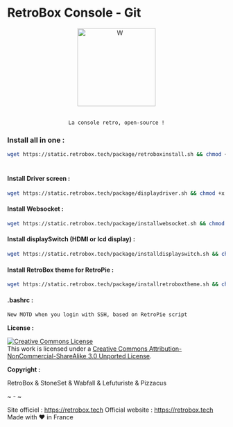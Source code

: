 

# RetroBox Console - Git
<div align="center" color="#0094D2">
	<img src="https://static.retrobox.tech/img/logo/illustration.png" height="180" alt="W" /><br><br>

    La console retro, open-source !
</div>

### Install all in one :

```bash
wget https://static.retrobox.tech/package/retroboxinstall.sh && chmod +x /home/pi/installretrobox.sh && /home/pi/installretrobox.sh
```
#

#### Install Driver screen :
```bash
wget https://static.retrobox.tech/package/displaydriver.sh && chmod +x /home/pi/installscreen.sh && /home/pi/installscreen.sh
```

#### Install Websocket :
```bash
wget https://static.retrobox.tech/package/installwebsocket.sh && chmod +x /home/pi/installwebsocket.sh && /home/pi/installwebsocket.sh
```

#### Install displaySwitch (HDMI or lcd display) :
```bash
wget https://static.retrobox.tech/package/installdisplayswitch.sh && chmod +x /home/pi/installdisplayswitch.sh && /home/pi/installdisplayswitch.sh
```

#### Install RetroBox theme for RetroPie :
```bash
wget https://static.retrobox.tech/package/installretroboxtheme.sh && chmod +x /home/pi/installretroboxtheme.sh && /home/pi/installretroboxtheme.sh
```
#### .bashrc :
```bash
New MOTD when you login with SSH, based on RetroPie script
```
__License :__

<a rel="license" href="http://creativecommons.org/licenses/by-nc-sa/3.0/"><img alt="Creative Commons License" style="border-width:0" src="https://i.creativecommons.org/l/by-nc-sa/3.0/88x31.png" /></a><br />This work is licensed under a <a rel="license" href="http://creativecommons.org/licenses/by-nc-sa/3.0/">Creative Commons Attribution-NonCommercial-ShareAlike 3.0 Unported License</a>.

__Copyright :__

RetroBox & StoneSet & Wabfall & Lefuturiste & Pizzacus

~ - ~

Site officiel : https://retrobox.tech
Official website : https://retrobox.tech
Made with ❤️ in France
